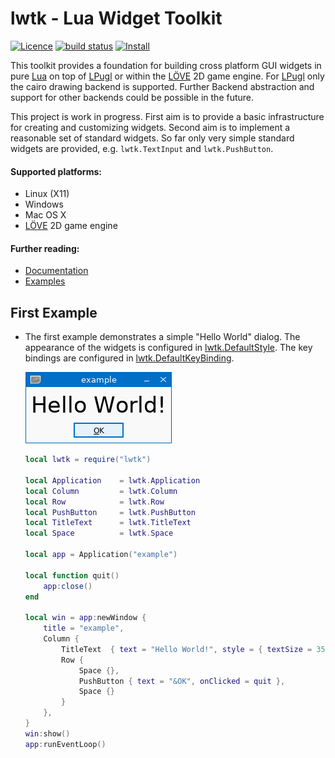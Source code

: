 # lwtk - Lua Widget Toolkit
[![Licence](http://img.shields.io/badge/Licence-MIT-brightgreen.svg)](LICENSE)
[![build status](https://github.com/osch/lua-lwtk/workflows/test/badge.svg)](https://github.com/osch/lua-lwtk/actions/workflows/test.yml)
[![Install](https://img.shields.io/badge/Install-LuaRocks-brightgreen.svg)](https://luarocks.org/modules/osch/lwtk)

This toolkit provides a foundation for building cross platform GUI widgets in pure [Lua] 
on top of [LPugl] or within the [LÖVE] 2D game engine. For [LPugl] only the cairo drawing backend 
is supported. Further Backend abstraction and support for other backends could be possible in 
the future.

This project is work in progress. First aim is to provide a basic infrastructure
for creating and customizing widgets. Second aim is to implement a reasonable set 
of standard widgets. So far only very simple standard widgets are provided, e.g. 
`lwtk.TextInput` and `lwtk.PushButton`.

<!-- ---------------------------------------------------------------------------------------- -->

#### Supported platforms: 
   * Linux (X11)
   * Windows
   * Mac OS X
   * [LÖVE] 2D game engine


<!-- ---------------------------------------------------------------------------------------- -->

#### Further reading:
   * [Documentation](doc/README.md)
   * [Examples](./example/README.md#lwtk-examples)

<!-- ---------------------------------------------------------------------------------------- -->

## First Example

* The first example demonstrates a simple "Hello World" dialog.
  The appearance of the widgets is configured in [lwtk.DefaultStyle](src/lwtk/DefaultStyle.lua).
  The key bindings are configured in [lwtk.DefaultKeyBinding](src/lwtk/DefaultKeyBinding.lua).

     ![Screenshot example01](./example/screenshot00.png)

    ```lua
    local lwtk = require("lwtk")
    
    local Application    = lwtk.Application
    local Column         = lwtk.Column
    local Row            = lwtk.Row
    local PushButton     = lwtk.PushButton
    local TitleText      = lwtk.TitleText
    local Space          = lwtk.Space
    
    local app = Application("example")
    
    local function quit()
        app:close()
    end
    
    local win = app:newWindow {
        title = "example",
        Column {
            TitleText  { text = "Hello World!", style = { textSize = 35 } },
            Row {
                Space {},
                PushButton { text = "&OK", onClicked = quit },
                Space {}
            }
        },
    }
    win:show()
    app:runEventLoop()
    ```

<!-- ---------------------------------------------------------------------------------------- -->

[lua]:                      https://www.lua.org/
[LÖVE]:                     https://love2d.org/
[lpugl]:                    https://github.com/osch/lua-lpugl#lpugl

<!-- ---------------------------------------------------------------------------------------- -->
